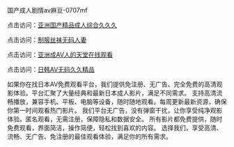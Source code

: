国产成人剧情av麻豆-0707mf

点击访问：<a href="https://tfda.pages.dev/">亚洲国产精品成人综合久久久</a>

点击访问：<a href="https://bsdf-5f5.pages.dev/">制服丝袜无码人妻</a>

点击访问：<a href="https://cfad.pages.dev/">亚洲成AV人的天堂在线观看</a>

点击访问：<a href="https://gfd-5xg.pages.dev/">日韩AV无码久久精品</a>

如果你在找日本AV免费观看平台，我们提供免注册、无广告、完全免费的高清观影体验。平台汇聚了大量经典和最新日本成人影片，满足不同需求。
支持高清流畅播放，兼容手机、平板、电脑等设备，随时随地观看。每周更新最新资源，确保你第一时间观看热门影片。
我们平台无广告，没有弹窗干扰，让你享受纯净观影体验。匿名观看，无需注册，保障隐私和数据安全。
所有影片都免费提供，随时免费观看，界面简洁，操作简便，轻松找到喜欢的内容。
选择我们，享受高清、流畅、无广告、免注册的最佳观看体验，满足你的所有需求。


<span style="display:none;">[Canonical link](）</span>


